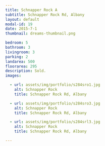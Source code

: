 ```yaml
---
title: Schnapper Rock A
subtitle: Schnapper Rock Rd, Albany
layout: default
modal-id: 19
date: 2015-7-1
thumbnail: dreams-thumbnail.png

bedroom: 5
bathroom: 3
livingroom: 3
parking: 2
landarea: 500
floorarea: 295
description: Sold.
images:

  - url: assets/img/portfolio/s284sro1.jpg
    alt: Schnapper Rock
    title: Schnapper Rock Rd, Albany

  - url: assets/img/portfolio/s284sro3.jpg
    alt: Schnapper Rock
    title: Schnapper Rock Rd, Albany

  - url: assets/img/portfolio/s284srl3.jpg
    alt: Schnapper Rock
    title: Schnapper Rock Rd, Albany

---
```

